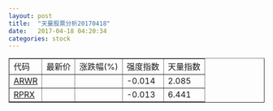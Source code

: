 ```yaml
---
layout: post
title:  "天量股票分析20170418"
date:   2017-04-18 04:20:34
categories: stock
---
```

<script type="text/javascript">
var stockList = []
stockList.push('gb_arwr');
stockList.push('gb_rprx');
</script>

<table border="1">
 <tr>
  <td>代码</td>
  <td>最新价</td>
  <td>涨跌幅(%)</td>
 <td>强度指数</td>
 <td>天量指数</td>
</tr>
  <tr id="arwr"><td><a href="http://stock.finance.sina.com.cn/usstock/quotes/ARWR.html" target="_blank">ARWR</a></td><td></td><td></td><td>-0.014</td><td>2.085</td></tr>
  <tr id="rprx"><td><a href="http://stock.finance.sina.com.cn/usstock/quotes/RPRX.html" target="_blank">RPRX</a></td><td></td><td></td><td>-0.013</td><td>6.441</td></tr>
</table>

